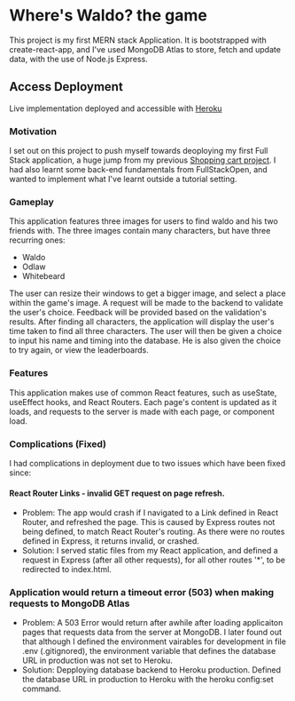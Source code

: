 # Where's Waldo? the game

This project is my first MERN stack Application. It is bootstrapped with create-react-app, and I've used MongoDB Atlas to store, fetch and update data, with the use of Node.js Express.

## Access Deployment
Live implementation deployed and accessible with [Heroku](https://wheres-waldo-samuelisch.herokuapp.com/)

### Motivation
I set out on this project to push myself towards deoploying my first Full Stack application, a huge jump from my previous [Shopping cart project](https://github.com/Samuelisch/shopping-cart). I had also learnt some back-end fundamentals from FullStackOpen, and wanted to implement what I've learnt outside a tutorial setting.

### Gameplay
This application features three images for users to find waldo and his two friends with. The three images contain many characters, but have three recurring ones: 
* Waldo
* Odlaw
* Whitebeard

The user can resize their windows to get a bigger image, and select a place within the game's image. A request will be made to the backend to validate the user's choice. Feedback will be provided based on the validation's results.
After finding all characters, the application will display the user's time taken to find all three characters. The user will then be given a choice to input his name and timing into the database. He is also given the choice to try again, or view the leaderboards.

### Features
This application makes use of common React features, such as useState, useEffect hooks, and React Routers. Each page's content is updated as it loads, and requests to the server is made with each page, or component load. 

### Complications (Fixed)
I had complications in deployment due to two issues which have been fixed since:
#### React Router Links - invalid GET request on page refresh.
* Problem: The app would crash if I navigated to a Link defined in React Router, and refreshed the page. This is caused by Express routes not being defined, to match React Router's routing. As there were no routes defined in Express, it returns invalid, or crashed.
* Solution: I served static files from my React application, and defined a request in Express (after all other requests), for all other routes '*', to be redirected to index.html.

### Application would return a timeout error (503) when making requests to MongoDB Atlas
* Problem: A 503 Error would return after awhile after loading applicaiton pages that requests data from the server at MongoDB. I later found out that although I defined the environment vairables for development in file .env (.gitignored), the environment variable that defines the database URL in production was not set to Heroku.
* Solution: Depploying database backend to Heroku production. Defined the database URL in production to Heroku with the heroku config:set command.
